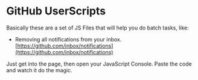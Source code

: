 # GitHub UserScripts
Basically these are a set of JS Files that will help you do batch tasks, like:

- Removing all notifications from your inbox.  [https://github.com/inbox/notifications](https://github.com/inbox/notifications)

Just get into the page, then open your JavaScript Console. Paste the code and watch it do the magic.